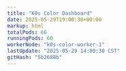 ```yaml
---
title: "K0s Color Dashboard"
date: 2025-05-29T19:00:30+00:00
markup: html
totalPods: 66
runningPods: 60
workerNode: "k0s-color-worker-1"
lastUpdate: "2025-05-29 14:00:30 CST"
gitHash: "5b2688b"
---
```


<!-- This content is dynamically updated by the CronJob -->
<!-- The dashboard UI is rendered by Hugo templates and CSS/JS files -->
